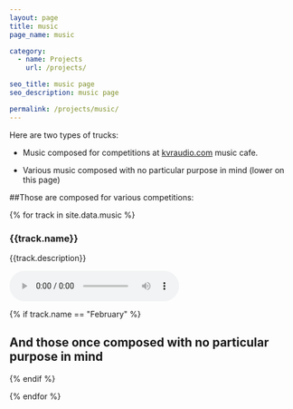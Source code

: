 ```yaml
---
layout: page
title: music
page_name: music

category:
  - name: Projects
    url: /projects/

seo_title: music page
seo_description: music page

permalink: /projects/music/
---
```


Here are two types of trucks:

- Music composed for competitions at [kvraudio.com](http://kvraudio.com) music cafe.

- Various music composed with no particular purpose in mind (lower on this page)

##Those are composed for various competitions:

{% for track in site.data.music %}

### {{track.name}}

{{track.description}}

<audio controls>
  <source src="music/{{track.mp3}}" type="audio/mpeg">
  <source src="music/{{track.ogg}}" type="audio/ogg">
  <iframe width="600" height="166" scrolling="no" frameborder="no" src="https://w.soundcloud.com/player/?url=https://api.soundcloud.com/tracks/{{track.soundcloud}}&auto_play=false&hide_related=false&show_comments=true&show_user=true&show_reposts=true&visual=true"></iframe>
</audio>

{% if track.name == "February" %}
## And those once composed with no particular purpose in mind
{% endif %}

{% endfor %}